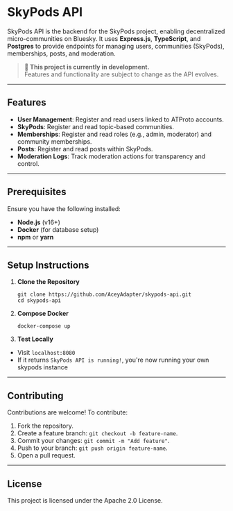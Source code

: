 # SkyPods API

SkyPods API is the backend for the SkyPods project, enabling decentralized micro-communities on Bluesky. It uses **Express.js**, **TypeScript**, and **Postgres** to provide endpoints for managing users, communities (SkyPods), memberships, posts, and moderation.

> **🚧 This project is currently in development.**  
> Features and functionality are subject to change as the API evolves.

---

## Features

- **User Management**: Register and read users linked to ATProto accounts.
- **SkyPods**: Register and read topic-based communities.
- **Memberships**: Register and read roles (e.g., admin, moderator) and community memberships.
- **Posts**: Register and read posts within SkyPods.
- **Moderation Logs**: Track moderation actions for transparency and control.

---

## Prerequisites

Ensure you have the following installed:

- **Node.js** (v16+)
- **Docker** (for database setup)
- **npm** or **yarn**

---

## Setup Instructions

1. **Clone the Repository**
   ``` 
   git clone https://github.com/AceyAdapter/skypods-api.git
   cd skypods-api
2. **Compose Docker**
   ```
   docker-compose up
3. **Test Locally**
- Visit `localhost:8080`
- If it returns `SkyPods API is running!`, you're now running your own skypods instance

---

## Contributing
Contributions are welcome! To contribute:

1. Fork the repository.
2. Create a feature branch: `git checkout -b feature-name`.
3. Commit your changes: `git commit -m "Add feature"`.
4. Push to your branch: `git push origin feature-name`.
5. Open a pull request.

---

## License

This project is licensed under the Apache 2.0 License.
